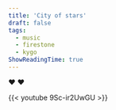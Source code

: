 ```yaml
---
title: 'City of stars'
draft: false
tags:
  - music
  - firestone
  - kygo
ShowReadingTime: true
---
```


:heart: :heart:

{{< youtube 9Sc-ir2UwGU >}}
